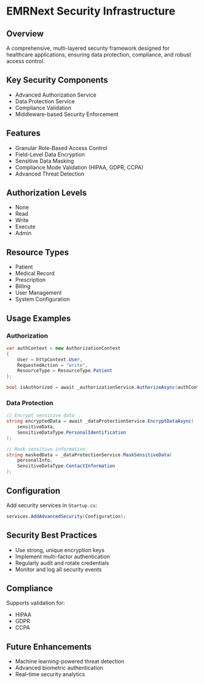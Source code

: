 # EMRNext Security Infrastructure

## Overview
A comprehensive, multi-layered security framework designed for healthcare applications, ensuring data protection, compliance, and robust access control.

## Key Security Components
- Advanced Authorization Service
- Data Protection Service
- Compliance Validation
- Middleware-based Security Enforcement

## Features
- Granular Role-Based Access Control
- Field-Level Data Encryption
- Sensitive Data Masking
- Compliance Mode Validation (HIPAA, GDPR, CCPA)
- Advanced Threat Detection

## Authorization Levels
- None
- Read
- Write
- Execute
- Admin

## Resource Types
- Patient
- Medical Record
- Prescription
- Billing
- User Management
- System Configuration

## Usage Examples

### Authorization
```csharp
var authContext = new AuthorizationContext
{
    User = httpContext.User,
    RequestedAction = "write",
    ResourceType = ResourceType.Patient
};

bool isAuthorized = await _authorizationService.AuthorizeAsync(authContext);
```

### Data Protection
```csharp
// Encrypt sensitive data
string encryptedData = await _dataProtectionService.EncryptDataAsync(
    sensitiveData, 
    SensitiveDataType.PersonalIdentification
);

// Mask sensitive information
string maskedData = _dataProtectionService.MaskSensitiveData(
    personalInfo, 
    SensitiveDataType.ContactInformation
);
```

## Configuration
Add security services in `Startup.cs`:
```csharp
services.AddAdvancedSecurity(Configuration);
```

## Security Best Practices
- Use strong, unique encryption keys
- Implement multi-factor authentication
- Regularly audit and rotate credentials
- Monitor and log all security events

## Compliance
Supports validation for:
- HIPAA
- GDPR
- CCPA

## Future Enhancements
- Machine learning-powered threat detection
- Advanced biometric authentication
- Real-time security analytics
